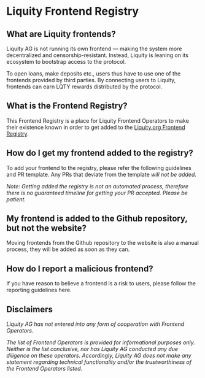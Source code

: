 # Liquity Frontend Registry 

## What are Liquity frontends? 
Liquity AG is not running its own frontend — making the system more decentralized and censorship-resistant. Instead, Liquity is leaning on its ecosystem to bootstrap access to the protocol.

To open loans, make deposits etc., users thus have to use one of the frontends provided by third parties. By connecting users to Liquity, frontends can earn LQTY rewards distributed by the protocol.

## What is the Frontend Registry? 
This Frontend Registry is a place for Liquity Frontend Operators to make their existence known in order to get added to the [Liquity.org Frontend Registry](https://www.liquity.org/frontend). 

## How do I get my frontend added to the registry? 
To add your frontend to the registry, please refer the following guidelines and PR template. Any PRs that deviate from the template *will not be added*. 

*Note: Getting added the registry is not an automated process, therefore there is no guaranteed timeline for getting your PR accepted. Please be patient.* 

## My frontend is added to the Github repository, but not the website? 
Moving frontends from the Github repository to the website is also a manual process, they will be added as soon as they can. 

## How do I report a malicious frontend? 
If you have reason to believe a frontend is a risk to users, please follow the reporting guidelines here. 

## Disclaimers 
*Liquity AG has not entered into any form of cooperation with Frontend Operators.*

*The list of Frontend Operators is provided for informational purposes only. Neither is the list conclusive, nor has Liquity AG conducted any due diligence on these operators.* *Accordingly, Liquity AG does not make any statement regarding technical functionality and/or the trustworthiness of the Frontend Operators listed.*
